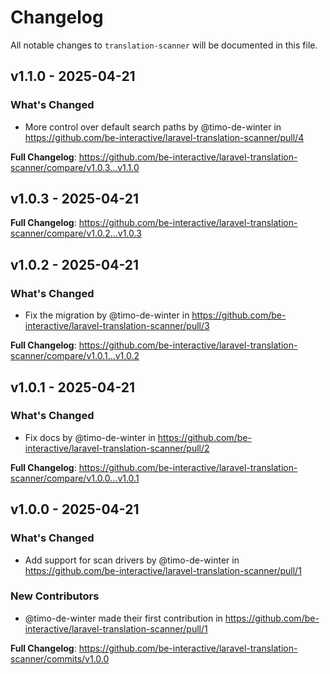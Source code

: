 # Changelog

All notable changes to `translation-scanner` will be documented in this file.

## v1.1.0 - 2025-04-21

### What's Changed

* More control over default search paths by @timo-de-winter in https://github.com/be-interactive/laravel-translation-scanner/pull/4

**Full Changelog**: https://github.com/be-interactive/laravel-translation-scanner/compare/v1.0.3...v1.1.0

## v1.0.3 - 2025-04-21

**Full Changelog**: https://github.com/be-interactive/laravel-translation-scanner/compare/v1.0.2...v1.0.3

## v1.0.2 - 2025-04-21

### What's Changed

* Fix the migration by @timo-de-winter in https://github.com/be-interactive/laravel-translation-scanner/pull/3

**Full Changelog**: https://github.com/be-interactive/laravel-translation-scanner/compare/v1.0.1...v1.0.2

## v1.0.1 - 2025-04-21

### What's Changed

* Fix docs by @timo-de-winter in https://github.com/be-interactive/laravel-translation-scanner/pull/2

**Full Changelog**: https://github.com/be-interactive/laravel-translation-scanner/compare/v1.0.0...v1.0.1

## v1.0.0 - 2025-04-21

### What's Changed

* Add support for scan drivers by @timo-de-winter in https://github.com/be-interactive/laravel-translation-scanner/pull/1

### New Contributors

* @timo-de-winter made their first contribution in https://github.com/be-interactive/laravel-translation-scanner/pull/1

**Full Changelog**: https://github.com/be-interactive/laravel-translation-scanner/commits/v1.0.0
